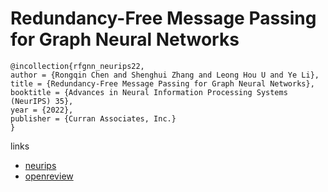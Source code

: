 # Redundancy-Free Message Passing for Graph Neural Networks

```
@incollection{rfgnn_neurips22,
author = {Rongqin Chen and Shenghui Zhang and Leong Hou U and Ye Li},
title = {Redundancy-Free Message Passing for Graph Neural Networks},
booktitle = {Advances in Neural Information Processing Systems (NeurIPS) 35},
year = {2022},
publisher = {Curran Associates, Inc.}
}
```

links
- [neurips](https://nips.cc/Conferences/2022/Schedule?showEvent=53713)
- [openreview](https://openreview.net/forum?id=jwVZZzzNKkW)
